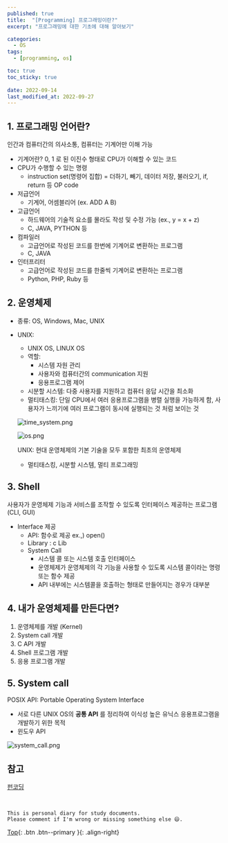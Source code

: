 ```yaml
---
published: true
title:  "[Programming] 프로그래밍이란?"
excerpt: "프로그래밍에 대한 기초에 대해 알아보기"

categories:
  - OS
tags:
  - [programming, os]

toc: true
toc_sticky: true
 
date: 2022-09-14
last_modified_at: 2022-09-27
---
```



## 1. 프로그래밍 언어란?

인간과 컴퓨터간의 의사소통, 컴퓨터는 기계어만 이해 가능

- 기계어란? 0, 1 로 된 이진수 형태로 CPU가 이해할 수 있는 코드
- CPU가 수행할 수 있는 명령
    - instruction set(명령어 집합) = 더하기, 빼기, 데이터 저장, 불러오기, if, return 등 OP code
- 저급언어
    - 기계어, 어셈블리어 (ex. ADD A B)
- 고급언어
    - 하드웨어의 기술적 요소를 몰라도 작성 및 수정 가능 (ex., y = x + z)
    - C, JAVA, PYTHON 등
- 컴파일러
    - 고급언어로 작성된 코드를 한번에 기계어로 변환하는 프로그램
    - C, JAVA
- 인터프리터
    - 고급언어로 작성된 코드를 한줄씩 기계어로 변환하는 프로그램
    - Python, PHP, Ruby 등


## 2. 운영체제

- 종류: OS, Windows, Mac, UNIX
- UNIX:
    - UNIX OS, LINUX OS
    - 역할:
        - 시스템 자원 관리
        - 사용자와 컴퓨터간의 communication 지원
        - 응용프로그램 제어
    - 시분할 시스템: 다중 사용자를 지원하고 컴퓨터 응답 시간을 최소화
    - 멀티태스킹: 단일 CPU에서 여러 응용프로그램을 병렬 실행을 가능하게 함, 사용자가 느끼기에 여러 프로그램이 동시에 실행되는 것 처럼 보이는 것
    
    ![time_system.png](../../assets/images/time_system.png)
    
    ![os.png](../../assets/images/os.png)
    
    UNIX: 현대 운영체제의 기본 기술을 모두 포함한 최초의 운영체제
    
    - 멀티태스킹, 시분할 시스템, 멀티 프로그래밍
    

## 3. Shell
    
사용자가 운영체제 기능과 서비스를 조작할 수 있도록 인터페이스 제공하는 프로그램 (CLI, GUI)

- Interface 제공
    - API: 함수로 제공 ex.,) open()
    - Library : c Lib
    - System Call
        - 시스템 콜 또는 시스템 호출 인터페이스
        - 운영체제가 운영체제의 각 기능을 사용할 수 있도록 시스템 콜이라는 명령 또는 함수 제공
        - API 내부에는 시스템콜을 호출하는 형태로 만들어지는 경우가 대부분


## 4. 내가 운영체제를 만든다면?
    
1. 운영체제를 개발 (Kernel)
2. System call 개발
3. C API 개발
4. Shell 프로그램 개발
5. 응용 프로그램 개발


## 5. System call
    
POSIX API: Portable Operating System Interface
- 서로 다른 UNIX OS의 **공통 API** 를 정리하여 이식성 높은 유닉스 응용프로그램을 개발하기 위한 목적
- 윈도우 API

![system_call.png](../../assets/images/system_call.png)


## 참고
[펀코딩](https://www.fun-coding.org/PL&OOP1-1.html)

<br>

    This is personal diary for study documents.
    Please comment if I'm wrong or missing something else 😄. 

[Top](#){: .btn .btn--primary }{: .align-right}